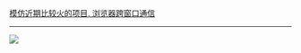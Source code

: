 [模仿近期比较火的项目, 浏览器跨窗口通信](https://twitter.com/_nonfigurativ_/status/1722543833408286927)

---

   <a href='https://codepen.io/liuxin2533/pen/rNRNwvN'>
    <img src='https://img.shields.io/badge/预览-Codepen-blue' />
  </a>

